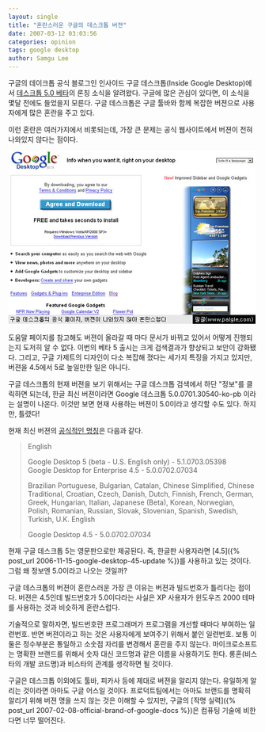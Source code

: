 ```yaml
---
layout: single
title: "혼란스러운 구글의 데스크톱 버젼"
date: 2007-03-12 03:03:56
categories: opinion
tags: google desktop
author: Samgu Lee
---
```


구글의 데이크톱 공식 블로그인 인사이드 구글 데스크톱(Inside Google Desktop)에서 [데스크톱 5.0 베타](http://googledesktop.blogspot.com/2007/03/new-sidebar-and-gadgets.html)의 론칭 소식을 알려왔다. 구글에 많은 관심이 있다면, 이 소식을 몇달 전에도 들었을지 모른다. 구글 데스크톱은 구글 툴바와 함께 복잡한 버젼으로 사용자에게 많은 혼란을 주고 있다.

이런 혼란은 여러가지에서 비롯되는데, 가장 큰 문제는 공식 웹사이트에서 버젼이 전혀 나와있지 않다는 점이다.

![구글 데스크톱의 첫화면, 버젼이 나와있지 않다](/assets/google-desktop-not-visible-the-version.jpg)

도움말 페이지를 참고해도 버젼이 올라갈 때 마다 문서가 바뀌고 있어서 어떻게 진행되는지 도저히 알 수 없다. 이번의 베타 5 출시는 크게 검색결과가 향상되고 보안이 강화됐다. 그리고, 구글 가제트의 디자인이 다소 복잡해 졌다는 세가지 특징을 가지고 있지만, 버젼을 4.5에서 5로 높일만한 일은 아니다.

구글 데스크톱의 현재 버젼을 보기 위해서는 구글 데스크톱 검색에서 하단 "정보"를 클릭하면 되는데, 한글 최신 버젼이라면 Google 데스크톱 5.0.0701.30540-ko-pb 이라는 설명이 나온다. 이것만 보면 현재 사용하는 버젼이 5.0이라고 생각할 수도 있다. 하지만, 틀렸다!

현재 최신 버젼의 [공식적인 명칭](http://desktop.google.com/support/bin/answer.py?answer=34180)은 다음과 같다.

> English
>
> Google Desktop 5 (beta - U.S. English only) - 5.1.0703.05398  
> Google Desktop for Enterprise 4.5 - 5.0.0702.07034
>
> Brazilian Portuguese, Bulgarian, Catalan, Chinese Simplified, Chinese Traditional, Croatian, Czech, Danish, Dutch, Finnish, French, German, Greek, Hungarian, Italian, Japanese (Beta), Korean, Norwegian, Polish, Romanian, Russian, Slovak, Slovenian, Spanish, Swedish, Turkish, U.K. English
>
> Google Desktop 4.5 - 5.0.0702.07034

현재 구글 데스크톱 5는 영문판으로만 제공된다. 즉, 한글판 사용자라면 [4.5]({% post_url 2006-11-15-google-desktop-45-update %})를 사용하고 있는 것이다. 그럼 왜 정보엔 5.0이라고 나오는 것일까?

구글 데스크톱의 버젼이 혼란스러운 가장 큰 이유는 버젼과 빌드번호가 틀리다는 점이다. 버젼은 4.5인데 빌드번호가 5.0이다라는 사실은 XP 사용자가 윈도우즈 2000 테마를 사용하는 것과 비슷하게 혼란스럽다.

기술적으로 말하자면, 빌드번호란 프로그래머가 프로그램을 개선할 때마다 부여하는 일련번호. 반면 버젼이라고 하는 것은 사용자에게 보여주기 위해서 붙인 일련번호. 보통 이 둘은 정수부분은 통일하고 소숫점 자리를 변경해서 혼란을 주지 않는다. 마이크로소프트는 명확한 브랜드를 위해서 숫자 대신 코드명과 같은 이름을 사용하기도 한다. 롱혼(비스타의 개발 코드명)과 비스타의 관계를 생각하면 될 것이다.

구글은 데스크톱 이외에도 툴바, 피카사 등에 제대로 버젼을 알리지 않는다. 유일하게 알리는 것이라면 아마도 구글 어스일 것이다. 프로덕트팀에서는 아마도 브랜드를 명확히 알리기 위해 버젼 명을 쓰지 않는 것은 이해할 수 있지만, 구글의 [작명 실력]({% post_url 2007-02-08-official-brand-of-google-docs %})은 컴퓨팅 기술에 비한다면 너무 떨어진다.
